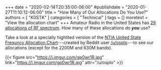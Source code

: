 +++
date = "2020-02-14T20:35:00-06:00"
#publishdate = "2020-01-27T11:10:12-06:00"
title = "How Many of Our Allocations Do You Use?"
authors = [ "K0STK" ]
categories = [ "Technical" ]
tags = []
moretext = "View the allocation chart"
+++
Amateur Radio in the United States has
[29 allocations of RF spectrum](http://www.arrl.org/frequency-allocations).
How many of these allocations do ***you*** use?

Take a look at a specially highlited version of the
[NTIA United State Frequncy Allocation
Chart](https://www.ntia.doc.gov/page/2011/united-states-frequency-allocation-chart)---created
by Reddit user
[/u/osplo](https://www.reddit.com/r/amateurradio/comments/er7nx4/i_had_my_wife_take_the_us_allocation_chart_and/ff32qwc/)---to
see our allocations (except for the 2200M and 630M bands).

<!--more-->

{{< figure src="https://i.imgur.com/gp0wr1R.jpg" link="https://i.imgur.com/gp0wr1R.jpg" attr="/u/osplo" >}}
